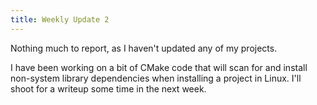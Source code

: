 ```yaml
---
title: Weekly Update 2
---
```


Nothing much to report, as I haven't updated any of my projects.

I have been working on a bit of CMake code that will scan for and install non-system library dependencies when installing a project in Linux. I'll shoot for a writeup some time in the next week.
